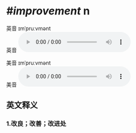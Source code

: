 # ***\#improvement*** n
英音 ɪmˈpruːvmənt  
英音
<audio src="./media/improvement1_AAC.aac" controls="controls"></audio>

美音 ɪmˈpruːvmənt  
美音
<audio src="./media/improvement2_AAC.aac" controls="controls"></audio>



  

英文释义
---
### 1.**改良；改善；改进处**  


